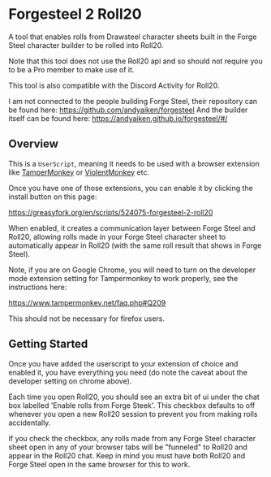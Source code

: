 # Forgesteel 2 Roll20
A tool that enables rolls from Drawsteel character sheets built in the Forge Steel character builder to be rolled into Roll20.

Note that this tool does not use the Roll20 api and so should not require you to be a Pro member to make use of it.

This tool is also compatible with the Discord Activity for Roll20.

I am not connected to the people building Forge Steel, their repository can be found here: https://github.com/andyaiken/forgesteel
And the builder itself can be found here: https://andyaiken.github.io/forgesteel/#/

## Overview
This is a ```UserScript```, meaning it needs to be used with a browser extension like [TamperMonkey](https://chromewebstore.google.com/detail/tampermonkey/dhdgffkkebhmkfjojejmpbldmpobfkfo) or [ViolentMonkey](https://chromewebstore.google.com/detail/violentmonkey/jinjaccalgkegednnccohejagnlnfdag) etc.

Once you have one of those extensions, you can enable it by clicking the install button on this page:

https://greasyfork.org/en/scripts/524075-forgesteel-2-roll20

When enabled, it creates a communication layer between Forge Steel and Roll20, allowing rolls made in your Forge Steel character sheet to automatically appear in Roll20 (with the same roll result that shows in Forge Steel).

Note, if you are on Google Chrome, you will need to turn on the developer mode extension setting for Tampermonkey to work properly, see the instructions here:

https://www.tampermonkey.net/faq.php#Q209

This should not be necessary for firefox users.

## Getting Started

Once you have added the userscript to your extension of choice and enabled it, you have everything you need (do note the caveat about the developer setting on chrome above).

Each time you open Roll20, you should see an extra bit of ui under the chat box labelled 'Enable rolls from Forge Steek'.
This checkbox defaults to off whenever you open a new Roll20 session to prevent you from making rolls accidentally.

If you check the checkbox, any rolls made from any Forge Steel character sheet open in any of your browser tabs will be "funneled" to Roll20 and appear in the Roll20 chat. Keep in mind you must have both Roll20 and Forge Steel open in the same browser for this to work.
